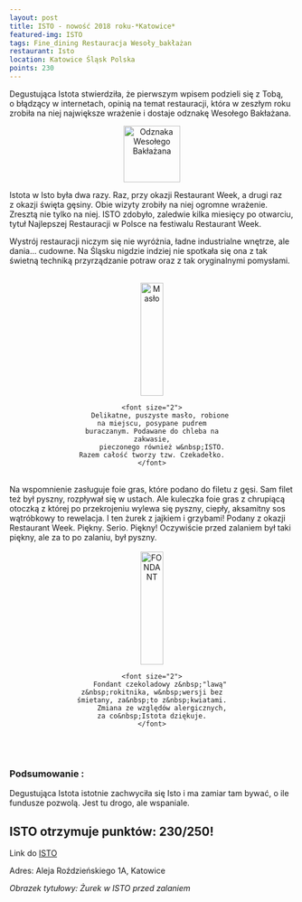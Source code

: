 ```yaml
---
layout: post
title: ISTO - nowość 2018 roku-*Katowice*
featured-img: ISTO
tags: Fine_dining Restauracja Wesoły_bakłażan 
restaurant: Isto
location: Katowice Śląsk Polska
points: 230
---
```



Degustująca Istota stwierdziła, że pierwszym wpisem podzieli się z&nbsp;Tobą, o&nbsp;błądzący w&nbsp;internetach,
 opinią na temat restauracji, która w&nbsp;zeszłym roku zrobiła na niej największe wrażenie i&nbsp;dostaje odznakę Wesołego Bakłażana.

<center><div style="width:30%">
    <img src="{{site.img_url}}/assets/img/posts/odznaka.gif" alt="Odznaka Wesołego Bakłażana" height="100"
    width="auto" />
</div></center>

Istota w&nbsp;Isto była dwa razy. Raz, przy okazji Restaurant Week, a&nbsp;drugi raz z&nbsp;okazji święta gęsiny.
 Obie wizyty zrobiły na niej ogromne wrażenie. Zresztą nie tylko na niej. ISTO zdobyło,
  zaledwie kilka miesięcy po otwarciu, tytuł Najlepszej Restauracji w&nbsp;Polsce na festiwalu Restaurant Week.

Wystrój restauracji niczym się nie wyróżnia, ładne industrialne wnętrze, ale dania... cudowne.
Na Śląsku nigdzie indziej nie spotkała się ona z&nbsp;tak świetną techniką przyrządzanie potraw oraz z&nbsp;tak
 oryginalnymi pomysłami.
<br />&ensp;&ensp;&ensp;

<center><div style="width:55%">
    <img src="{{site.img_url}}/assets/img/posts/maslo.jpg" alt="Masło" height="200px" width="40px" />

    <font size="2">
        Delikatne, puszyste masło, robione na miejscu, posypane pudrem buraczanym. Podawane do chleba na zakwasie,
         pieczonego również w&nbsp;ISTO. Razem całość tworzy tzw. Czekadełko.
    </font>
</div></center>
<br />
Na wspomnienie zasługuje foie gras, które podano do filetu z&nbsp;gęsi. Sam filet też był pyszny, rozpływał się w&nbsp;ustach. Ale kuleczka foie gras
z&nbsp;chrupiącą otoczką z&nbsp;której po przekrojeniu wylewa się pyszny, ciepły, aksamitny sos wątróbkowy
 to rewelacja.
I&nbsp;ten żurek z&nbsp;jajkiem i&nbsp;grzybami! Podany z&nbsp;okazji Restaurant Week. Piękny. Serio. Piękny!
Oczywiście przed zalaniem był taki piękny, ale za to po zalaniu, był pyszny.
<br />&ensp;&ensp;&ensp;
<center><div style="width:55%">
    <img src="{{site.img_url}}/assets/img/posts/lawa.jpg" alt="FONDANT" height="200px" width="40px" />

    <font size="2">
        Fondant czekoladowy z&nbsp;"lawą" z&nbsp;rokitnika, w&nbsp;wersji bez śmietany, za&nbsp;to z&nbsp;kwiatami.
         Zmiana ze względów alergicznych, za co&nbsp;Istota dziękuje.
    </font>
</div></center>
<br />&ensp;&ensp;&ensp;

### Podsumowanie :
Degustująca Istota istotnie zachwyciła się Isto i&nbsp;ma zamiar tam bywać, o&nbsp;ile fundusze pozwolą.
 Jest tu drogo, ale wspaniale.

## ISTO otrzymuje punktów: **230/250!**
Link do [ISTO]

Adres:
Aleja Roździeńskiego 1A, Katowice

_Obrazek tytułowy: Żurek w&nbsp;ISTO przed zalaniem_

[ISTO]: http://www.isto.com.pl/